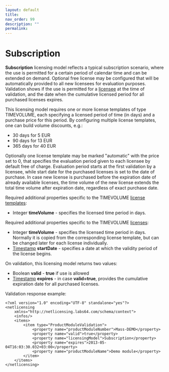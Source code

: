```yaml
---
layout: default
title:
nav_order: 99
description: ""
permalink:
---
```


Subscription
===========================================


**Subscription** licensing model reflects a typical subscription
scenario, where the use is permitted for a certain period of calendar
time and can be extended on demand. Optional free license may be
configured that will be automatically provided to all new licensees for
evaluation purposes. Validation shows if the use is permitted for a
[licensee](NetLicensing-Object-Model_11010225.html) at the time of
validation, and the date when the cumulative licensed period for all
purchased licenses expires.

This licensing model requires one or more license templates of type
TIMEVOLUME, each specifying a licensed period of time (in days) and a
purchase price for this period. By configuring multiple license
templates, one can build volume discounts, e.g.:

-   30 days for 5 EUR
-   90 days for 13 EUR
-   365 days for 40 EUR

Optionally one license template may be marked "automatic" with the price
set to 0, that specifies the evaluation period given to each licensee by
default free of charge. Evaluation period starts at the first validation
by a licensee, while start date for the purchased licenses is set to the
date of purchase. In case new license is purchased before the expiration
date of already available licenses, the time volume of the new license
extends the total time volume after expiration date, regardless of exact
purchase date.

Required additional properties specific to the TIMEVOLUME [license
templates](NetLicensing-Object-Model_11010225.html):

-   Integer **timeVolume** - specifies the licensed time period in days.

Required additional properties specific to the TIMEVOLUME
[licenses](NetLicensing-Object-Model_11010225.html):

-   Integer **timeVolume** - specifies the licensed time period in days.
    Normally it is copied from the corresponding license template, but
    can be changed later for each license individually.
-   [Timestamp](11010215.html#NetLicensingAPI(RESTful)-DataTypes)
    **startDate** - specifies a date at which the validity period of the
    license begins.

On validation, this licensing model returns two values:

-   Boolean **valid** - **true** if use is allowed
-   [Timestamp](11010215.html#NetLicensingAPI(RESTful)-DataTypes)
    **expires** - in case **valid=true**, provides the cumulative
    expiration date for all purchased licenses.

Validation response example:

``` theme:
<?xml version="1.0" encoding="UTF-8" standalone="yes"?>
<netlicensing 
    xmlns="http://netlicensing.labs64.com/schema/context">
    <infos/>
    <items>
        <item type="ProductModuleValidation">
            <property name="productModuleNumber">Mass-DEMO</property>
            <property name="valid">true</property>
            <property name="licensingModel">Subscription</property>
            <property name="expires">2013-05-04T16:03:30.032+03:00</property>
            <property name="productModuleName">Demo module</property>
        </item>
    </items>
</netlicensing>
```
